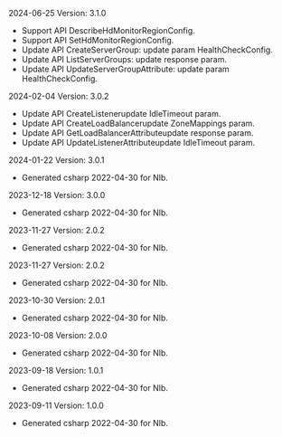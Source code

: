 2024-06-25 Version: 3.1.0
- Support API DescribeHdMonitorRegionConfig.
- Support API SetHdMonitorRegionConfig.
- Update API CreateServerGroup: update param HealthCheckConfig.
- Update API ListServerGroups: update response param.
- Update API UpdateServerGroupAttribute: update param HealthCheckConfig.


2024-02-04 Version: 3.0.2
- Update API CreateListenerupdate IdleTimeout param.
- Update API CreateLoadBalancerupdate ZoneMappings param.
- Update API GetLoadBalancerAttributeupdate response param.
- Update API UpdateListenerAttributeupdate IdleTimeout param.


2024-01-22 Version: 3.0.1
- Generated csharp 2022-04-30 for Nlb.

2023-12-18 Version: 3.0.0
- Generated csharp 2022-04-30 for Nlb.

2023-11-27 Version: 2.0.2
- Generated csharp 2022-04-30 for Nlb.

2023-11-27 Version: 2.0.2
- Generated csharp 2022-04-30 for Nlb.

2023-10-30 Version: 2.0.1
- Generated csharp 2022-04-30 for Nlb.

2023-10-08 Version: 2.0.0
- Generated csharp 2022-04-30 for Nlb.

2023-09-18 Version: 1.0.1
- Generated csharp 2022-04-30 for Nlb.

2023-09-11 Version: 1.0.0
- Generated csharp 2022-04-30 for Nlb.

